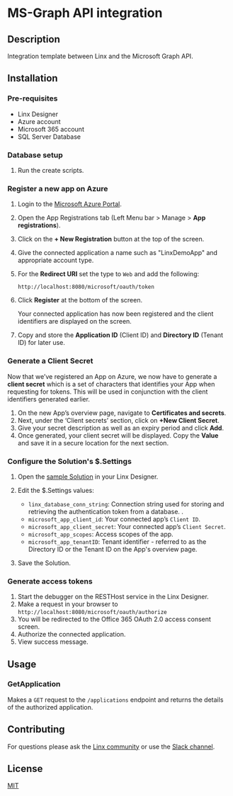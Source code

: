 # MS-Graph API integration

## Description
Integration template between Linx and the Microsoft Graph API.


## Installation
### Pre-requisites

- Linx Designer
- Azure account
- Microsoft 365 account
- SQL Server Database


### Database setup

1. Run the create scripts.

### Register a new app on Azure

1. Login to the <a href="https://portal.azure.com/#blade/Microsoft_AAD_IAM/ActiveDirectoryMenuBlade/Overview">Microsoft Azure Portal</a>.
2. Open the App Registrations tab (Left Menu bar > Manage > **App registrations**).
3. Click on the **+ New Registration** button at the top of the screen.

4. Give the connected application a name such as "LinxDemoApp" and appropriate account type.
5. For the **Redirect URI** set the type to `Web` and add the following:
   ```
   http://localhost:8080/microsoft/oauth/token
   ```
6. Click **Register** at the bottom of the screen.

   Your connected application has now been registered and the client identifiers are displayed on the screen.

7. Copy and store the **Application ID** (Client ID) and **Directory ID** (Tenant ID) for later use.

### Generate a Client Secret
Now that we’ve registered an App on Azure, we now have to generate a **client secret** which is a set of characters that identifies your App when requesting for tokens. This will be used in conjunction with the client identifiers generated earlier.

1. On the new App’s overview page, navigate to **Certificates and secrets**.
2. Next, under the ‘Client secrets’ section, click on **+New Client Secret**.
3. Give your secret description as well as an expiry period and click **Add**.
4. Once generated, your client secret will be displayed. Copy the **Value** and save it in a secure location for the next section.

### Configure the Solution's $.Settings

1. Open the [sample Solution](Solution.lsoz) in your Linx Designer.
1. Edit the $.Settings values:

   - `linx_database_conn_string`: Connection string used for storing and retrieving the authentication token from a database. .
   - `microsoft_app_client_id`: Your connected app’s `Client ID`.
   - `microsoft_app_client_secret`: Your connected app’s `Client Secret`.
   - `microsoft_app_scopes`: Access scopes of the app.
   - `microsoft_app_tenantID`: Tenant identifier - referred to as the Directory ID or the Tenant ID on the App's overview page.

1. Save the Solution.

### Generate access tokens

1. Start the debugger on the RESTHost service in the Linx Designer.
2. Make a request in your browser to `http://localhost:8080/microsoft/oauth/authorize`
3. You will be redirected to the Office 365 OAuth 2.0 access consent screen.
4. Authorize the connected application.
5. View success message.

## Usage

### GetApplication

Makes a `GET` request to the `/applications` endpoint and returns the details of the authorized application.

## Contributing

For questions please ask the [Linx community](https://linx/software/community) or use the [Slack channel](https://linxsoftware.slack.com/archives/C01FLBC1XNX). 

## License

[MIT](https://github.com/linx-software/template-repo/blob/main/LICENSE.txt)





